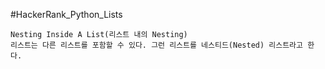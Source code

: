 #HackerRank_Python_Lists

    Nesting Inside A List(리스트 내의 Nesting)
    리스트는 다른 리스트를 포함할 수 있다. 그런 리스트를 네스티드(Nested) 리스트라고 한다.
